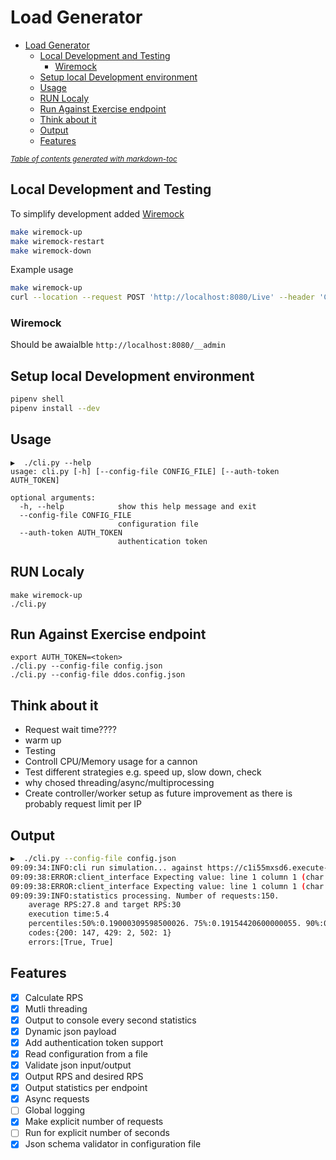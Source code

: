 # Load Generator

- [Load Generator](#load-generator)
  * [Local Development and Testing](#local-development-and-testing)
    + [Wiremock](#wiremock)
  * [Setup local Development environment](#setup-local-development-environment)
  * [Usage](#usage)
  * [RUN Localy](#run-localy)
  * [Run Against Exercise endpoint](#run-against-exercise-endpoint)
  * [Think about it](#think-about-it)
  * [Output](#output)
  * [Features](#features)

<small><i><a href='http://ecotrust-canada.github.io/markdown-toc/'>Table of contents generated with markdown-toc</a></i></small>

## Local Development and Testing

To simplify development added [Wiremock](http://wiremock.org/docs)

```sh
make wiremock-up
make wiremock-restart
make wiremock-down
```

Example usage
```sh
make wiremock-up
curl --location --request POST 'http://localhost:8080/Live' --header 'Content-Type: application/json' --data-raw '{ "name": "test", "date": "09:01:52", "requests_sent": 1 }'
```

### Wiremock

Should be awaialble `http://localhost:8080/__admin`

## Setup local Development environment

```sh
pipenv shell
pipenv install --dev
```

## Usage

```
▶️  ./cli.py --help
usage: cli.py [-h] [--config-file CONFIG_FILE] [--auth-token AUTH_TOKEN]

optional arguments:
  -h, --help            show this help message and exit
  --config-file CONFIG_FILE
                        configuration file
  --auth-token AUTH_TOKEN
                        authentication token
```

## RUN Localy

```
make wiremock-up
./cli.py
```

## Run Against Exercise endpoint

```
export AUTH_TOKEN=<token>
./cli.py --config-file config.json
./cli.py --config-file ddos.config.json
```

## Think about it

- Request wait time????
- warm up
- Testing
- Controll CPU/Memory usage for a cannon
- Test different strategies e.g. speed up, slow down, check
- why chosed threading/async/multiprocessing
- Create controller/worker setup as future improvement as there is probably request limit per IP

## Output

```bash
▶️  ./cli.py --config-file config.json
09:09:34:INFO:cli run simulation... against https://c1i55mxsd6.execute-api.us-west-2.amazonaws.com/Live
09:09:38:ERROR:client_interface Expecting value: line 1 column 1 (char 0)
09:09:38:ERROR:client_interface Expecting value: line 1 column 1 (char 0)
09:09:39:INFO:statistics processing. Number of requests:150.
	average RPS:27.8 and target RPS:30
	execution time:5.4
	percentiles:50%:0.19000309598500026. 75%:0.19154420600000055. 90%:0.19154420600000055. 95%:0.19154420600000055. 100%:0.19154420600000055.
	codes:{200: 147, 429: 2, 502: 1}
	errors:[True, True]
```

## Features

- [X] Calculate RPS
- [X] Mutli threading
- [X] Output to console every second statistics
- [X] Dynamic json payload
- [X] Add authentication token support
- [X] Read configuration from a file
- [X] Validate json input/output
- [X] Output RPS and desired RPS
- [X] Output statistics per endpoint
- [X] Async requests
- [ ] Global logging
- [X] Make explicit number of requests
- [ ] Run for explicit number of seconds
- [X] Json schema validator in configuration file
